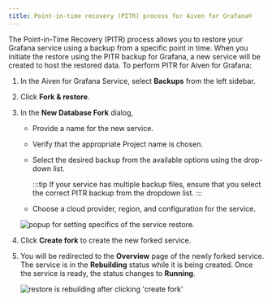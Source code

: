 ```yaml
---
title: Point-in-time recovery (PITR) process for Aiven for Grafana®
---
```


The Point-in-Time Recovery (PITR) process allows you to restore your Grafana service using a backup from a specific point in time.
When you
initiate the restore using the PITR backup for Grafana, a new service
will be created to host the restored data. To perform PITR for Aiven for Grafana:

1.  In the Aiven for Grafana Service, select **Backups** from the left
    sidebar.

2.  Click **Fork & restore**.

3.  In the **New Database Fork** dialog,

    -   Provide a name for the new service.

    -   Verify that the appropriate Project name is chosen.

    -   Select the desired backup from the available options using the
        drop-down list.

        :::tip
        If your service has multiple backup files, ensure that you
        select the correct PITR backup from the dropdown list.
        :::

    -   Choose a cloud provider, region, and configuration for the service.

    ![popup for setting specifics of the service restore.](/images/content/products/grafana/grafana-pitr-new-db-fork-popup.png)

4.  Click **Create fork** to create the new forked service.

5.  You will be redirected to the **Overview** page of the newly forked
    service. The service is in the **Rebuilding** status while it is
    being created. Once the service is ready, the status changes to
    **Running**.

    ![restore is rebuilding after clicking \'create fork\'](/images/content/products/grafana/grafana-pitr-after-fork.png)

